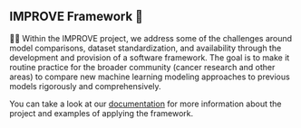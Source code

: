 ## IMPROVE Framework 👋

🙋‍♀️ Within the IMPROVE project, we address some of the challenges around model comparisons, dataset standardization, and availability through the development and provision of a software framework. The goal is to make it routine practice for the broader community (cancer research and other areas) to compare new machine learning modeling approaches to previous models rigorously and comprehensively.

You can take a look at our [documentation](https://jdacs4c-improve.github.io/docs/) for more information about the project and examples of applying the framework.

